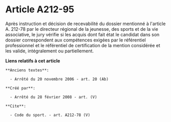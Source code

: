 # Article A212-95

Après instruction et décision de recevabilité du dossier mentionné à l'article A. 212-78 par le directeur régional de la
jeunesse, des sports et de la vie associative, le jury vérifie si les acquis dont fait état le candidat dans son dossier
correspondent aux compétences exigées par le référentiel professionnel et le référentiel de certification de la mention
considérée et les valide, intégralement ou partiellement.

**Liens relatifs à cet article**

	**Anciens textes**:

	  - Arrêté du 20 novembre 2006 - art. 20 (Ab)

	**Créé par**:

	  - Arrêté du 28 février 2008 - art. (V)

	**Cite**:

	  - Code du sport. - art. A212-78 (V)
